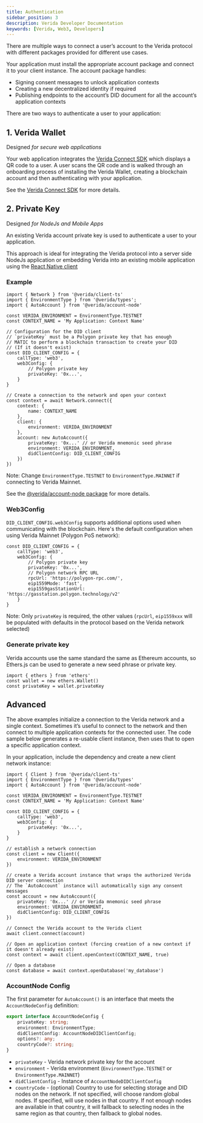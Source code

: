 ```yaml
---
title: Authentication
sidebar_position: 3
description: Verida Developer Documentation
keywords: [Verida, Web3, Developers]
---
```


There are multiple ways to connect a user’s account to the Verida protocol with different packages provided for different use cases.

Your application must install the appropriate account package and connect it to your client instance. The account package handles:

- Signing consent messages to unlock application contexts
- Creating a new decentralized identity if required
- Publishing endpoints to the account’s DID document for all the account’s application contexts

There are two ways to authenticate a user to your application:

## 1. Verida Wallet

Designed *for secure web applications*

Your web application integrates the [Verida Connect SDK](../single-sign-on-sdk/single-sign-on-sdk.md) which displays a QR code to a user. A user scans the QR code and is walked through an onboarding process of installing the Verida Wallet, creating a blockchain account and then authenticating with your application.

See the [Verida Connect SDK](../single-sign-on-sdk/single-sign-on-sdk.md) for more details.

## 2. Private Key

Designed *for NodeJs and Mobile Apps*

An existing Verida account private key is used to authenticate a user to your application.

This approach is ideal for integrating the Verida protocol into a server side NodeJs application or embedding Verida into an existing mobile application using the [React Native client](react-native.md)

### Example

```tsx
import { Network } from '@verida/client-ts'
import { EnvironmentType } from '@verida/types';
import { AutoAccount } from '@verida/account-node'

const VERIDA_ENVIRONMENT = EnvironmentType.TESTNET
const CONTEXT_NAME = 'My Application: Context Name'

// Configuration for the DID client
// `privateKey` must be a Polygon private key that has enough
// MATIC to perform a blockchain transaction to create your DID
// (If it doesn't exist)
const DID_CLIENT_CONFIG = {
    callType: 'web3',
    web3Config: {
        // Polygon private key
        privateKey: '0x...',
    }
}

// Create a connection to the network and open your context
const context = await Network.connect({
    context: {
        name: CONTEXT_NAME
    },
    client: {
        environment: VERIDA_ENVIRONMENT
    },
    account: new AutoAccount({
        privateKey: '0x...' // or Verida mnemonic seed phrase
        environment: VERIDA_ENVIRONMENT,
        didClientConfig: DID_CLIENT_CONFIG
    })
})
```

Note: Change `EnvironmentType.TESTNET` to `EnvironmentType.MAINNET` if connecting to Verida Mainnet.

See the [@verida/account-node package](https://github.com/verida/verida-js/tree/main/packages/account-node) for more details.

### Web3Config

`DID_CLIENT_CONFIG.web3Config` supports additional options used when communicating with the blockchain. Here's the default configuration when using Verida Mainnet (Polygon PoS network):

```tsx
const DID_CLIENT_CONFIG = {
    callType: 'web3',
    web3Config: {
        // Polygon private key
        privateKey: '0x...',
        // Polygon network RPC URL
        rpcUrl: 'https://polygon-rpc.com/',
        eip1559Mode: 'fast',
        eip1559gasStationUrl: 'https://gasstation.polygon.technology/v2'
    }
}
```

Note: Only `privateKey` is required, the other values (`rpcUrl`, `eip1559xxx` will be populated with defaults in the protocol based on the Verida network selected)

### Generate private key

Verida accounts use the same standard the same as Ethereum accounts, so Ethers.js can be used to generate a new seed phrase or private key.

```tsx
import { ethers } from 'ethers'
const wallet = new ethers.Wallet()
const privateKey = wallet.privateKey
```

## Advanced

The above examples initialize a connection to the Verida network and a single context. Sometimes it’s useful to connect to the network and then connect to multiple application contexts for the connected user. The code sample below generates a re-usable client instance, then uses that to open a specific application context.

In your application, include the dependency and create a new client network instance:

```tsx
import { Client } from '@verida/client-ts'
import { EnvironmentType } from '@verida/types'
import { AutoAccount } from '@verida/account-node'

const VERIDA_ENVIRONMENT = EnvironmentType.TESTNET
const CONTEXT_NAME = 'My Application: Context Name'

const DID_CLIENT_CONFIG = {
    callType: 'web3',
    web3Config: {
        privateKey: '0x...',
    }
}

// establish a network connection
const client = new Client({
    environment: VERIDA_ENVIRONMENT
})

// create a Verida account instance that wraps the authorized Verida DID server connection
// The `AutoAccount` instance will automatically sign any consent messages
const account = new AutoAccount({
    privateKey: '0x...' // or Verida mnemonic seed phrase
    environment: VERIDA_ENVIRONMENT,
    didClientConfig: DID_CLIENT_CONFIG
})

// Connect the Verida account to the Verida client
await client.connect(account)

// Open an application context (forcing creation of a new context if it doesn't already exist)
const context = await client.openContext(CONTEXT_NAME, true)

// Open a database
const database = await context.openDatabase('my_database')
```

### AccountNode Config

The first parameter for `AutoAccount()` is an interface that meets the `AccountNodeConfig` definition:

```ts
export interface AccountNodeConfig {
    privateKey: string;
    environment: EnvironmentType;
    didClientConfig: AccountNodeDIDClientConfig;
    options?: any;
    countryCode?: string;
}
```

- `privateKey` - Verida network private key for the account
- `environment` - Verida environment (`EnvironmentType.TESTNET` or `EnvironmentType.MAINNET`)
- `didClientConfig` - Instance of `AccountNodeDIDClientConfig`
- `countryCode` - (optional) Country to use for selecting storage and DID nodes on the network. If not specified, will choose random global nodes. If specified, will use nodes in that country. If not enough nodes are available in that country, it will fallback to selecting nodes in the same region as that country, then fallback to global nodes.